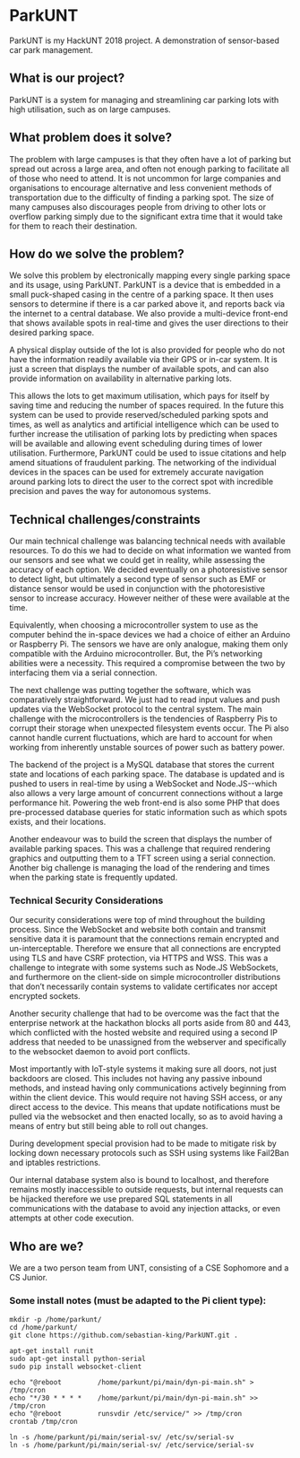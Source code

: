 # ParkUNT
ParkUNT is my HackUNT 2018 project. A demonstration of sensor-based car park management.

## What is our project?
ParkUNT is a system for managing and streamlining car parking lots with high utilisation, such as on large campuses.

## What problem does it solve?
The problem with large campuses is that they often have a lot of parking but spread out across a large area, and often not enough parking to facilitate all of those who need to attend. It is not uncommon for large companies and organisations to encourage alternative and less convenient methods of transportation due to the difficulty of finding a parking spot. The size of many campuses also discourages people from driving to other lots or overflow parking simply due to the significant extra time that it would take for them to reach their destination.

## How do we solve the problem?
We solve this problem by electronically mapping every single parking space and its usage, using ParkUNT. ParkUNT is a device that is embedded in a small puck-shaped casing in the centre of a parking space. It then uses sensors to determine if there is a car parked above it, and reports back via the internet to a central database. We also provide a multi-device front-end that shows available spots in real-time and gives the user directions to their desired parking space.

A physical display outside of the lot is also provided for people who do not have the information readily available via their GPS or in-car system. It is just a screen that displays the number of available spots, and can also provide information on availability in alternative parking lots.

This allows the lots to get maximum utilisation, which pays for itself by saving time and reducing the number of spaces required. In the future this system can be used to provide reserved/scheduled parking spots and times, as well as analytics and artificial intelligence which can be used to further increase the utilisation of parking lots by predicting when spaces will be available and allowing event scheduling during times of lower utilisation. Furthermore, ParkUNT could be used to issue citations and help amend situations of fraudulent parking. The networking of the individual devices in the spaces can be used for extremely accurate navigation around parking lots to direct the user to the correct spot with incredible precision and paves the way for autonomous systems.

## Technical challenges/constraints
Our main technical challenge was balancing technical needs with available resources. To do this we had to decide on what information we wanted from our sensors and see what we could get in reality, while assessing the accuracy of each option. We decided eventually on a photoresistive sensor to detect light, but ultimately a second type of sensor such as EMF or distance sensor would be used in conjunction with the photoresistive sensor to increase accuracy. However neither of these were available at the time.

Equivalently, when choosing a microcontroller system to use as the computer behind the in-space devices we had a choice of either an Arduino or Raspberry Pi. The sensors we have are only analogue, making them only compatible with the Arduino microcontroller. But, the Pi’s networking abilities were a necessity. This required a compromise between the two by interfacing them via a serial connection.

The next challenge was putting together the software, which was comparatively straightforward. We just had to read input values and push updates via the WebSocket protocol to the central system. The main challenge with the microcontrollers is the tendencies of Raspberry Pis to corrupt their storage when unexpected filesystem events occur. The Pi also cannot handle current fluctuations, which are hard to account for when working from inherently unstable sources of power such as battery power.

The backend of the project is a MySQL database that stores the current state and locations of each parking space. The database is updated and is pushed to users in real-time by using a WebSocket and Node.JS--which also allows a very large amount of concurrent connections without a large performance hit. Powering the web front-end is also some PHP that does pre-processed database queries  for static information such as which spots exists, and their locations.

Another endeavour was to build the screen that displays the number of available parking spaces. This was a challenge that required rendering graphics and outputting them to a TFT screen using a serial connection. Another big challenge is managing the load of the rendering and times when the parking state is frequently updated.

### Technical Security Considerations
Our security considerations were top of mind throughout the building process. Since the WebSocket and website both contain and transmit sensitive data it is paramount that the connections remain encrypted and un-interceptable. Therefore we ensure that all connections are encrypted using TLS and have CSRF protection, via HTTPS and WSS. This was a challenge to integrate with some systems such as Node.JS WebSockets, and furthermore on the client-side on simple microcontroller distributions that don’t necessarily contain systems to validate certificates nor accept encrypted sockets.

Another security challenge that had to be overcome was the fact that the enterprise network at the hackathon blocks all ports aside from 80 and 443, which conflicted with the hosted website and required using a second IP address that needed to be unassigned from the webserver and specifically to the websocket daemon to avoid port conflicts.

Most importantly with IoT-style systems it making sure all doors, not just backdoors are closed. This includes not having any passive inbound methods, and instead having only communications actively beginning from within the client device. This would require not having SSH access, or any direct access to the device. This means that update notifications must be pulled via the websocket and then enacted locally, so as to avoid having a means of entry but still being able to roll out changes.

During development special provision had to be made to mitigate risk by locking down necessary protocols such as SSH using systems like Fail2Ban and iptables restrictions.

Our internal database system also is bound to localhost, and therefore remains mostly inaccessible to outside requests, but internal requests can be hijacked therefore we use prepared SQL statements in all communications with the database to avoid any injection attacks, or even attempts at other code execution.

## Who are we?
We are a two person team from UNT, consisting of a CSE Sophomore and a CS Junior.



### Some install notes (must be adapted to the Pi client type):

```
mkdir -p /home/parkunt/
cd /home/parkunt/
git clone https://github.com/sebastian-king/ParkUNT.git .
```

```
apt-get install runit
sudo apt-get install python-serial
sudo pip install websocket-client
```

```
echo "@reboot         /home/parkunt/pi/main/dyn-pi-main.sh" > /tmp/cron
echo "*/30 * * * *    /home/parkunt/pi/main/dyn-pi-main.sh" >> /tmp/cron
echo "@reboot         runsvdir /etc/service/" >> /tmp/cron
crontab /tmp/cron
```

```
ln -s /home/parkunt/pi/main/serial-sv/ /etc/sv/serial-sv
ln -s /home/parkunt/pi/main/serial-sv/ /etc/service/serial-sv
```

